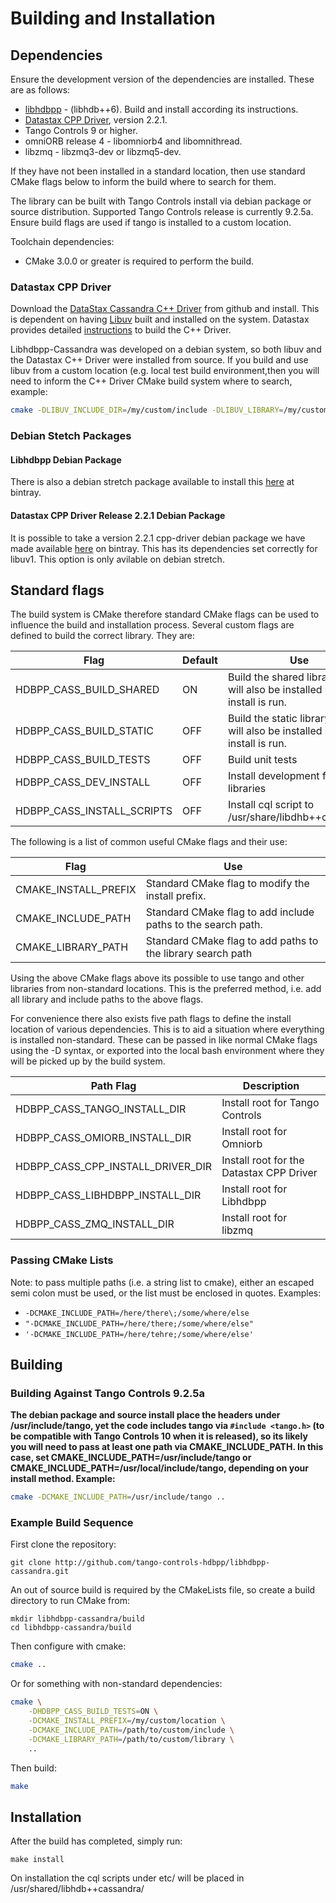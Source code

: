 
# Building and Installation

## Dependencies

Ensure the development version of the dependencies are installed. These are as follows:

* [libhdbpp](https://github.com/tango-controls-hdbpp/libhdbpp) - (libhdb++6). Build and install according its instructions.
* [Datastax CPP Driver](https://github.com/datastax/cpp-driver), version 2.2.1.
* Tango Controls 9 or higher.
* omniORB release 4 - libomniorb4 and libomnithread.
* libzmq - libzmq3-dev or libzmq5-dev.

If they have not been installed in a standard location, then use standard CMake flags below to inform the build where to search for them.

The library can be built with Tango Controls install via debian package or source distribution. Supported Tango Controls release is currently 9.2.5a. Ensure build flags are used if tango is installed to a custom location.

Toolchain dependencies:

* CMake 3.0.0 or greater is required to perform the build.

### Datastax CPP Driver

Download the [DataStax Cassandra C++ Driver](https://github.com/datastax/cpp-driver) from github and install. This is dependent on having [Libuv](https://github.com/libuv/libuv) built and installed on the system. Datastax provides detailed [instructions](http://datastax.github.io/cpp-driver/topics/building/) to build the C++ Driver.

Libhdbpp-Cassandra was developed on a debian system, so both libuv and the Datastax C++ Driver were installed from source. If you build and use libuv from a custom location (e.g. local test build environment,then you will need to inform the C++ Driver CMake build system where to search, example:

```bash
cmake -DLIBUV_INCLUDE_DIR=/my/custom/include -DLIBUV_LIBRARY=/my/custom/lib ..
```

### Debian Stetch Packages

#### Libhdbpp Debian Package

There is also a debian stretch package available to install this [here](https://bintray.com/tango-controls/debian/libhdb%2B%2B6) at bintray. 

#### Datastax CPP Driver Release 2.2.1 Debian Package

It is possible to take a version 2.2.1 cpp-driver debian package we have made available [here](https://bintray.com/tango-controls/debian/cassandra-cpp-driver) on bintray. This has its dependencies set correctly for libuv1. This option is only avilable on debian stretch.

## Standard flags

The build system is CMake therefore standard CMake flags can be used to influence the build and installation process. Several custom flags are defined to build the correct library. They are:

| Flag | Default | Use |
|------|---------|-----|
| HDBPP_CASS_BUILD_SHARED | ON | Build the shared library. This will also be installed if make install is run. |
| HDBPP_CASS_BUILD_STATIC | OFF | Build the static library. This will also be installed if make install is run. |
| HDBPP_CASS_BUILD_TESTS | OFF | Build unit tests |
| HDBPP_CASS_DEV_INSTALL | OFF | Install development files and libraries |
| HDBPP_CASS_INSTALL_SCRIPTS | OFF | Install cql script to /usr/share/libdhb++cassandra |

The following is a list of common useful CMake flags and their use:

| Flag | Use |
|------|-----|
| CMAKE_INSTALL_PREFIX | Standard CMake flag to modify the install prefix. |
| CMAKE_INCLUDE_PATH | Standard CMake flag to add include paths to the search path. |
| CMAKE_LIBRARY_PATH | Standard CMake flag to add paths to the library search path |

Using the above CMake flags above its possible to use tango and other libraries from non-standard locations. This is the preferred method, i.e. add all library and include paths to the above flags. 

For convenience there also exists five path flags to define the install location of various dependencies. This is to aid a situation where everything is installed non-standard. These can be passed in like normal CMake flags using the -D syntax, or exported into the local bash environment where they will be picked up by the build system.

| Path Flag | Description |
|-----------|-------------|
| HDBPP_CASS_TANGO_INSTALL_DIR | Install root for Tango Controls |
| HDBPP_CASS_OMIORB_INSTALL_DIR| Install root for Omniorb |
| HDBPP_CASS_CPP_INSTALL_DRIVER_DIR | Install root for the Datastax CPP Driver | 
| HDBPP_CASS_LIBHDBPP_INSTALL_DIR | Install root for Libhdbpp |
| HDBPP_CASS_ZMQ_INSTALL_DIR | Install root for libzmq |

### Passing CMake Lists

Note: to pass multiple paths (i.e. a string list to cmake), either an escaped semi colon must be used, or the list must be enclosed in quotes. Examples: 

* `-DCMAKE_INCLUDE_PATH=/here/there\;/some/where/else`
* `"-DCMAKE_INCLUDE_PATH=/here/there;/some/where/else"`
* `'-DCMAKE_INCLUDE_PATH=/here/tehre;/some/where/else'`

## Building

### Building Against Tango Controls 9.2.5a

**The debian package and source install place the headers under /usr/include/tango, yet the code includes tango via `#include <tango.h>` (to be compatible with Tango Controls 10 when it is released), so its likely you will need to pass at least one path via CMAKE_INCLUDE_PATH. In this case, set CMAKE_INCLUDE_PATH=/usr/include/tango or CMAKE_INCLUDE_PATH=/usr/local/include/tango, depending on your install method. Example:**

```bash
cmake -DCMAKE_INCLUDE_PATH=/usr/include/tango ..
```

### Example Build Sequence

First clone the repository:

```
git clone http://github.com/tango-controls-hdbpp/libhdbpp-cassandra.git
```

An out of source build is required by the CMakeLists file, so create a build directory to run CMake from:

```
mkdir libhdbpp-cassandra/build
cd libhdbpp-cassandra/build
```

Then configure with cmake:

```bash
cmake ..
```

Or for something with non-standard dependencies:

```bash
cmake \
    -DHDBPP_CASS_BUILD_TESTS=ON \
    -DCMAKE_INSTALL_PREFIX=/my/custom/location \
    -DCMAKE_INCLUDE_PATH=/path/to/custom/include \
    -DCMAKE_LIBRARY_PATH=/path/to/custom/library \
    ..
```

Then build:

```bash
make
```

## Installation

After the build has completed, simply run:

```
make install
```

On installation the cql scripts under etc/ will be placed in /usr/shared/libhdb++cassandra/